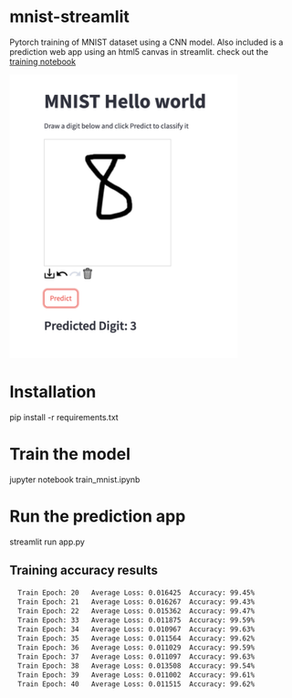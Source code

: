 # mnist-streamlit
Pytorch training of MNIST dataset using a CNN model. Also included is a prediction web app using an html5 canvas in streamlit.
check out the [training notebook](https://github.com/jedt/mnist-streamlit/blob/main/train_mnist.ipynb)

<img src="https://github.com/jedt/mnist-streamlit/blob/main/eight.png" alt="eight" width="400"/>

# Installation
pip install -r requirements.txt

# Train the model
jupyter notebook train_mnist.ipynb

# Run the prediction app
streamlit run app.py


## Training accuracy results

```
  Train Epoch: 20 	Average Loss: 0.016425	Accuracy: 99.45%
  Train Epoch: 21 	Average Loss: 0.016267	Accuracy: 99.43%
  Train Epoch: 22 	Average Loss: 0.015362	Accuracy: 99.47%
  Train Epoch: 33 	Average Loss: 0.011875	Accuracy: 99.59%
  Train Epoch: 34 	Average Loss: 0.010967	Accuracy: 99.63%
  Train Epoch: 35 	Average Loss: 0.011564	Accuracy: 99.62%
  Train Epoch: 36 	Average Loss: 0.011029	Accuracy: 99.59%
  Train Epoch: 37 	Average Loss: 0.011097	Accuracy: 99.63%
  Train Epoch: 38 	Average Loss: 0.013508	Accuracy: 99.54%
  Train Epoch: 39 	Average Loss: 0.011002	Accuracy: 99.61%
  Train Epoch: 40 	Average Loss: 0.011515	Accuracy: 99.62%
```

